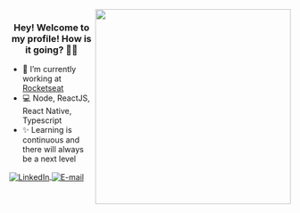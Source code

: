 
<img align="right" src="https://raw.githubusercontent.com/MicaelliMedeiros/micaellimedeiros/master/image/computer-illustration.png" width="350"/>

<h3 align="center">Hey! Welcome to my profile! How is it going? 👋🥰</h3>

- 🚀 I’m currently working at [Rocketseat](https://rocketseat.com.br/)
- 💻 Node, ReactJS, React Native, Typescript
- ✨ Learning is continuous and there will always be a next level

<a href="https://www.linkedin.com/in/micaellimedeiros">
<img align="center" alt="LinkedIn" src="https://img.shields.io/badge/-Micaelli%20Medeiros-blue"/>
</a>

<a href="mailto:m.amedeiros@hotmail.com">
<img align="center" alt="E-mail" src="https://img.shields.io/badge/-How%20to%20reach%20me-red"/>
</a>
